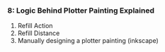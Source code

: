 ### 8: Logic Behind Plotter Painting Explained
1. Refill Action 
2. Refill Distance 
3. Manually designing a plotter painting (inkscape)


